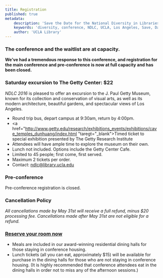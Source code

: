 ```yaml
---
title: Registration
published: true
metadata:
    description: 'Save the Date for the National Diversity in Libraries Conference (NDLC) 2016 UCLA, Los Angeles, California where library staff discuss issues relating to diversity.'
    keywords: 'diversity, conference, NDLC, UCLA, Los Angeles, Save, Date, national, 2016, what is diversity, diversity committee, registration, fee, cost'
    author: 'UCLA Library'
---
```

### The conference and the waitlist are at capacity.

**We’ve had a tremendous response to this conference, and registration for the main conference and pre-conference is 
now at full capacity and has been closed.**

### Saturday excursion to The Getty Center: $22
*NDLC 2016* is pleased to offer an excursion to the J. Paul Getty Museum, known for its collection and conservation of
 visual arts, as well as its modern architecture, beautiful gardens, and spectacular views of Los Angeles.

* Round trip bus, depart campus at 9:30am, return by 4:00pm.
* <a href="http://www.getty.edu/research/exhibitions_events/exhibitions/cave_temples_dunhuang/index.html 
"taregt="_blank">Timed ticket to special exhibition presented by The Getty Research Institute</a>
* Attendees will have ample time to explore the museum on their own.
* Lunch not included. Options include the Getty Center Cafe.
* Limited to 45 people; first come, first served.
* Maximum 2 tickets per order.
* Contact: <a href="mailto:ndlc@library.ucla.edu">ndlc@library.ucla.edu</a>
    
### Pre-conference
Pre-conference registration is closed.

### Cancellation Policy

   _All cancellations made by May 31st will receive a full refund, minus $20 processing fee. Cancellations made after
    May 31st are not eligible for a refund._

### <a href="https://uclarh.webhotel.microsdc.us/bp/search_rooms.jsp?groupCode=LIB6A&checkinYear=2016&checkinDay=9&checkinMonth=8&numberOfNights=4&numberOfRooms=1&numberOfAdults=1" target="_blank">Reserve your room now</a>
+ Meals are included in our award-winning residential dining halls for those staying in conference housing.
+ Lunch tickets (all you can eat, approximately $15) will be available for purchase in the dining halls for those who 
are not staying in conference housing. (It is highly recommended that conference attendees eat in the dining halls in order not to miss any of the afternoon sessions.)


